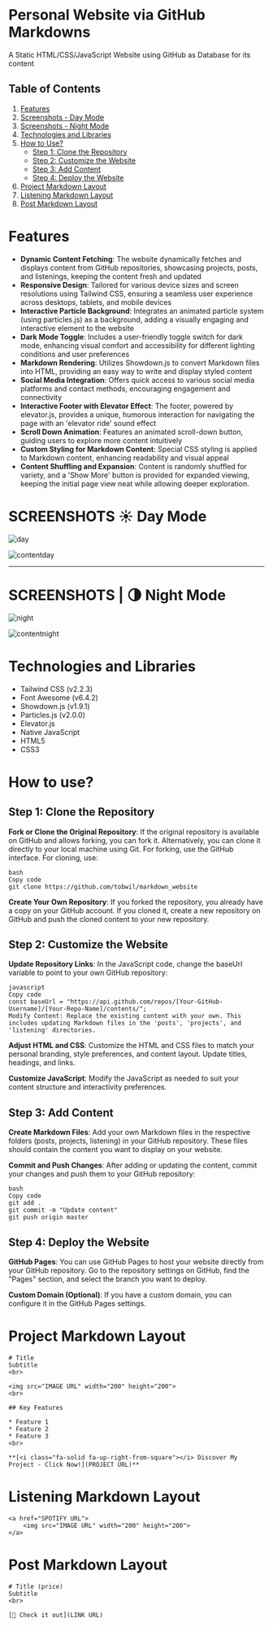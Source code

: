 # Personal Website via GitHub Markdowns
A Static HTML/CSS/JavaScript Website using GitHub as Database for its content

## Table of Contents
1. [Features](#features)
2. [Screenshots - Day Mode](#screenshots-day-mode)
3. [Screenshots - Night Mode](#screenshots--night-mode)
4. [Technologies and Libraries](#technologies-and-libraries)
5. [How to Use?](#how-to-use)
   - [Step 1: Clone the Repository](#step-1-clone-the-repository)
   - [Step 2: Customize the Website](#step-2-customize-the-website)
   - [Step 3: Add Content](#step-3-add-content)
   - [Step 4: Deploy the Website](#step-4-deploy-the-website)
6. [Project Markdown Layout](#project-markdown-layout)
7. [Listening Markdown Layout](#listening-markdown-layout)
8. [Post Markdown Layout](#post-markdown-layout)

# Features
* **Dynamic Content Fetching**: The website dynamically fetches and displays content from GitHub repositories, showcasing projects, posts, and listenings, keeping the content fresh and updated
* **Responsive Design**: Tailored for various device sizes and screen resolutions using Tailwind CSS, ensuring a seamless user experience across desktops, tablets, and mobile devices
* **Interactive Particle Background**: Integrates an animated particle system (using particles.js) as a background, adding a visually engaging and interactive element to the website
* **Dark Mode Toggle**: Includes a user-friendly toggle switch for dark mode, enhancing visual comfort and accessibility for different lighting conditions and user preferences
* **Markdown Rendering**: Utilizes Showdown.js to convert Markdown files into HTML, providing an easy way to write and display styled content
* **Social Media Integration**: Offers quick access to various social media platforms and contact methods, encouraging engagement and connectivity
* **Interactive Footer with Elevator Effect**: The footer, powered by elevator.js, provides a unique, humorous interaction for navigating the page with an 'elevator ride' sound effect
* **Scroll Down Animation**: Features an animated scroll-down button, guiding users to explore more content intuitively
* **Custom Styling for Markdown Content**: Special CSS styling is applied to Markdown content, enhancing readability and visual appeal
* **Content Shuffling and Expansion**: Content is randomly shuffled for variety, and a 'Show More' button is provided for expanded viewing, keeping the initial page view neat while allowing deeper exploration.


# SCREENSHOTS ☀️ Day Mode
![day](https://github.com/tobwil/markdown_website/assets/72387477/906b8086-02a1-489f-b8e8-16f12bc270f7)

![contentday](https://github.com/tobwil/markdown_website/assets/72387477/05bc9f86-bd80-48fb-939c-120d14ed046b)

---

# SCREENSHOTS | 🌗 Night Mode
![night](https://github.com/tobwil/markdown_website/assets/72387477/2530b4d9-6d79-4127-9aa9-d057144c7b24)

![contentnight](https://github.com/tobwil/markdown_website/assets/72387477/756b6e58-6bba-4c71-8bdb-727cfae6a64d)

# Technologies and Libraries
* Tailwind CSS (v2.2.3)
* Font Awesome (v6.4.2)
* Showdown.js (v1.9.1)
* Particles.js (v2.0.0)
* Elevator.js
* Native JavaScript
* HTML5
* CSS3

# How to use?
## Step 1: Clone the Repository
**Fork or Clone the Original Repository**: If the original repository is available on GitHub and allows forking, you can fork it. Alternatively, you can clone it directly to your local machine using Git. For forking, use the GitHub interface. For cloning, use:
```
bash
Copy code
git clone https://github.com/tobwil/markdown_website
```
**Create Your Own Repository**: If you forked the repository, you already have a copy on your GitHub account. If you cloned it, create a new repository on GitHub and push the cloned content to your new repository.

## Step 2: Customize the Website
**Update Repository Links**: In the JavaScript code, change the baseUrl variable to point to your own GitHub repository:
```
javascript
Copy code
const baseUrl = "https://api.github.com/repos/[Your-GitHub-Username]/[Your-Repo-Name]/contents/";
Modify Content: Replace the existing content with your own. This includes updating Markdown files in the 'posts', 'projects', and 'listening' directories.
```
**Adjust HTML and CSS**: Customize the HTML and CSS files to match your personal branding, style preferences, and content layout. Update titles, headings, and links.

**Customize JavaScript**: Modify the JavaScript as needed to suit your content structure and interactivity preferences.

## Step 3: Add Content
**Create Markdown Files**: Add your own Markdown files in the respective folders (posts, projects, listening) in your GitHub repository. These files should contain the content you want to display on your website.

**Commit and Push Changes**: After adding or updating the content, commit your changes and push them to your GitHub repository:
```
bash
Copy code
git add .
git commit -m "Update content"
git push origin master
```

## Step 4: Deploy the Website
**GitHub Pages**: You can use GitHub Pages to host your website directly from your GitHub repository. Go to the repository settings on GitHub, find the "Pages" section, and select the branch you want to deploy.

**Custom Domain (Optional)**: If you have a custom domain, you can configure it in the GitHub Pages settings.

# Project Markdown Layout
```
# Title
Subtitle
<br>

<img src="IMAGE URL" width="200" height="200">
<br>

## Key Features

* Feature 1
* Feature 2
* Feature 3
<br>

**[<i class="fa-solid fa-up-right-from-square"></i> Discover My Project - Click Now!](PROJECT URL)**
```
# Listening Markdown Layout
```
<a href="SPOTIFY URL">
    <img src="IMAGE URL" width="200" height="200">
</a>
```
# Post Markdown Layout
```
# Title (price)
Subtitle
<br>

[🧳 Check it out](LINK URL)
```
